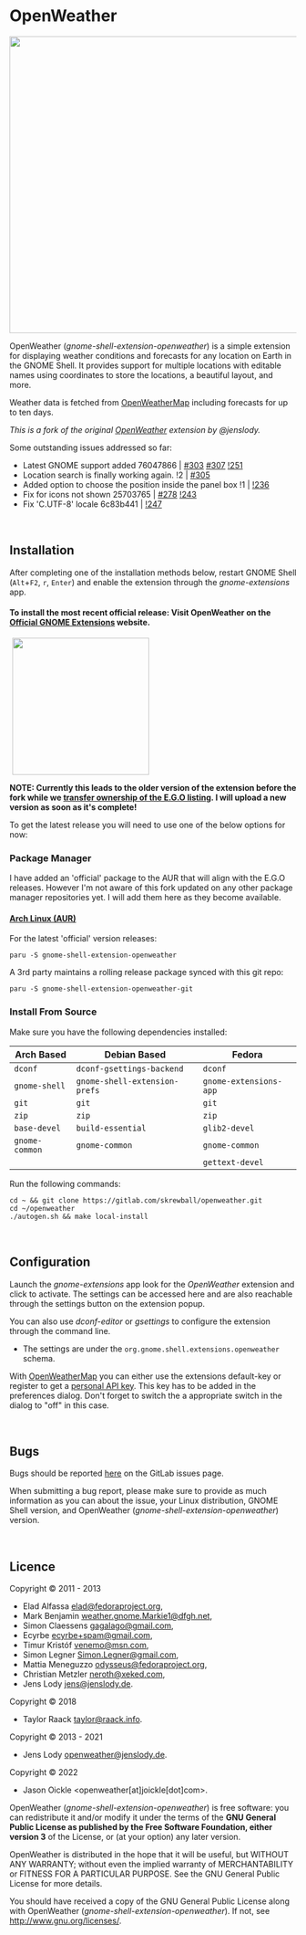 # OpenWeather

<p align="left">
    <img src="https://gitlab.com/skrewball/assets/-/raw/main/openweather-screenshot.png" width="520">
</p>

OpenWeather (*gnome-shell-extension-openweather*) is a simple extension for displaying weather conditions and forecasts for any location on Earth in the GNOME Shell. It provides support for multiple locations with editable names using coordinates to store the locations, a beautiful layout, and more.

Weather data is fetched from [OpenWeatherMap](https://openweathermap.org) including forecasts for up to ten days.

*This is a fork of the original [OpenWeather](https://gitlab.com/jenslody/gnome-shell-extension-openweather) extension by @jenslody.*

Some outstanding issues addressed so far:

- Latest GNOME support added 76047866 | [#303](jenslody/gnome-shell-extension-openweather#303) [#307](jenslody/gnome-shell-extension-openweather#307) [!251](jenslody/gnome-shell-extension-openweather!251)
- Location search is finally working again. !2 | [#305](jenslody/gnome-shell-extension-openweather#305)
- Added option to choose the position inside the panel box !1 | [!236](jenslody/gnome-shell-extension-openweather!236)
- Fix for icons not shown 25703765 | [#278](jenslody/gnome-shell-extension-openweather#278) [!243](jenslody/gnome-shell-extension-openweather!243)
- Fix 'C.UTF-8' locale 6c83b441 | [!247](jenslody/gnome-shell-extension-openweather!247)

<br>

## Installation

After completing one of the installation methods below, restart GNOME Shell (`Alt`+`F2`, `r`, `Enter`) and enable the extension through the *gnome-extensions* app.

#### To install the most recent official release: Visit OpenWeather on the [Official GNOME Extensions](https://extensions.gnome.org/extension/750/openweather) website.

<p align="left">
  <a href="https://extensions.gnome.org/extension/750/openweather">
    <img src="https://gitlab.com/skrewball/assets/-/raw/main/get-it-on-ego.png" width="240" style="margin-left: 5px">
  </a>
</p>

**NOTE: Currently this leads to the older version of the extension before the fork while we [transfer ownership of the E.G.O listing](https://gitlab.gnome.org/Infrastructure/extensions-web/-/issues/185). I will upload a new version as soon as it's complete!**

To get the latest release you will need to use one of the below options for now:

### Package Manager

I have added an 'official' package to the AUR that will align with the E.G.O releases. However I'm not aware of this fork updated on any other package manager repositories yet. I will add them here as they become available.

#### [Arch Linux (AUR)](https://aur.archlinux.org/packages?O=0&K=gnome-shell-extension-openweather)

For the latest 'official' version releases:

```
paru -S gnome-shell-extension-openweather
```

A 3rd party maintains a rolling release package synced with this git repo:

```
paru -S gnome-shell-extension-openweather-git
```

### Install From Source

Make sure you have the following dependencies installed:

| Arch Based     | Debian Based                  | Fedora                 |
| ---            | ---                           | ---                    |
| `dconf`        | `dconf-gsettings-backend`     | `dconf`                |
| `gnome-shell`  | `gnome-shell-extension-prefs` | `gnome-extensions-app` |
| `git`          | `git`                         | `git`                  |
| `zip`          | `zip`                         | `zip`                  |
| `base-devel`   | `build-essential`             | `glib2-devel`          |
| `gnome-common` | `gnome-common`                | `gnome-common`         |
|                |                               | `gettext-devel`        |


Run the following commands:

```
cd ~ && git clone https://gitlab.com/skrewball/openweather.git
cd ~/openweather
./autogen.sh && make local-install
```

<br>

## Configuration

Launch the *gnome-extensions* app look for the *OpenWeather* extension and click to activate. The settings can be accessed here and are also reachable through the settings button on the extension popup.

You can also use *dconf-editor* or *gsettings* to configure the extension through the command line.
- The settings are under the `org.gnome.shell.extensions.openweather` schema.

With [OpenWeatherMap](https://openweathermap.org) you can either use the extensions default-key or register to get a [personal API key](https://openweathermap.org/appid). This key has to be added in the preferences dialog. Don't forget to switch the a appropriate switch in the dialog to "off" in this case.

<br>

## Bugs

Bugs should be reported [here](https://gitlab.com/skrewball/openweather/issues) on the GitLab issues page.

When submitting a bug report, please make sure to provide as much information as you can about the issue, your Linux distribution, GNOME Shell version, and OpenWeather (*gnome-shell-extension-openweather*) version.

<br>

## Licence

Copyright &copy; 2011 - 2013
* Elad Alfassa <elad@fedoraproject.org>,
* Mark Benjamin <weather.gnome.Markie1@dfgh.net>,
* Simon Claessens <gagalago@gmail.com>,
* Ecyrbe <ecyrbe+spam@gmail.com>,
* Timur Kristóf <venemo@msn.com>,
* Simon Legner <Simon.Legner@gmail.com>,
* Mattia Meneguzzo <odysseus@fedoraproject.org>,
* Christian Metzler <neroth@xeked.com>,
* Jens Lody <jens@jenslody.de>.

Copyright &copy; 2018
* Taylor Raack <taylor@raack.info>.

Copyright &copy; 2013 - 2021
* Jens Lody <openweather@jenslody.de>.

Copyright &copy; 2022
* Jason Oickle <openweather[at]joickle[dot]com>.


OpenWeather (*gnome-shell-extension-openweather*) is free software: you can redistribute it and/or modify it under the terms of the **GNU General Public License as published by the Free Software Foundation, either version 3** of the License, or (at your option) any later version.

OpenWeather is distributed in the hope that it will be useful, but WITHOUT ANY WARRANTY; without even the implied warranty of MERCHANTABILITY or FITNESS FOR A PARTICULAR PURPOSE.  See the GNU General Public License for more details.

You should have received a copy of the GNU General Public License along with OpenWeather (*gnome-shell-extension-openweather*).  If not, see <http://www.gnu.org/licenses/>.
